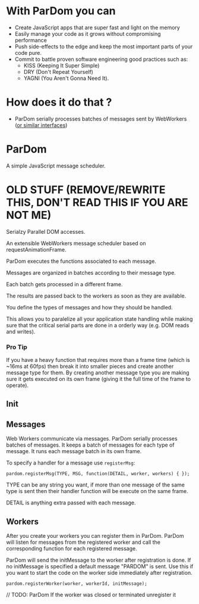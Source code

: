 With ParDom you can
===================

* Create JavaScript apps that are super fast and light on the memory
* Easily manage your code as it grows without compromising performance
* Push side-effects to the edge and keep the most important parts of your code pure.
* Commit to battle proven software engineering good practices such as:
	* KISS (Keeping It Super Simple)
	* DRY (Don't Repeat Yourself) 
	* YAGNI (You Aren't Gonna Need It).

How does it do that ?
=====================

* ParDom serially processes batches of messages sent by WebWorkers ([or similar interfaces](https://github.com/audreyt/node-webworker-threads))


ParDom
======

A simple JavaScript message scheduler.



OLD STUFF (REMOVE/REWRITE THIS, DON'T READ THIS IF YOU ARE NOT ME)
===============================
Serialzy Parallel DOM accesses.

An extensible WebWorkers message scheduler based on requestAnimationFrame.


ParDom executes the functions associated to each message.

Messages are organized in batches according to their message type.

Each batch gets processed in a different frame.

The results are passed back to the workers as soon as they are available.

You define the types of messages and how they should be handled.

This allows you to paralelize all your application state handling while making 
sure that the critical serial parts are done in a orderly way (e.g. DOM reads 
and writes).

### Pro Tip

If you have a heavy function that requires more than a frame time 
(which is ~16ms at 60fps) then break it into smaller pieces and 
create another message type for them. By creating another message type
you are making sure it gets executed on its own frame (giving it the 
full time of the frame to operate).

Init
----


Messages
--------

Web Workers communicate via messages. 
ParDom serially processes batches of messages.
It keeps a batch of messages for each type of message.
It runs each message batch in its own frame.

To specify a handler for a message use `registerMsg`: 

`
pardom.registerMsg(TYPE, MSG, function(DETAIL, worker, workers) { });
`

TYPE can be any string you want, if more than one message of the same type is sent 
then their handler function will be execute on the same frame.

DETAIL is anything extra passed with each message.


Workers
-------

After you create your workers you can register them in ParDom.
ParDom will listen for messages from the registered worker and call 
the corresponding function for each registered message.

ParDom will send the initMessage to the worker after registration is done.
If no initMessage is specified a default message "PARDOM" is sent.
Use this if you want to start the code on the worker side immediately after 
registration.

`
pardom.registerWorker(worker, workerId, initMessage);
`

// TODO:
ParDom If the worker was closed or terminated unregister it

